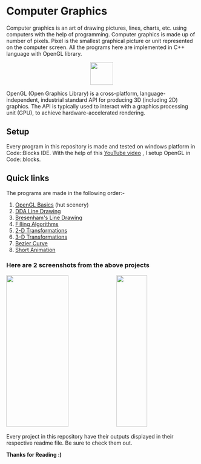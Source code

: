 # Computer Graphics 
Computer graphics is an art of drawing pictures, lines, charts, etc. using computers with the help of programming.
Computer graphics is made up of number of pixels. Pixel is the smallest graphical picture or unit represented on the computer screen.
All the programs here are implemented in C++ language with OpenGL library.


<p align="center">
  <img src="https://www.opengl.org/img/opengl_logo.png" height=60>
</p>

OpenGL (Open Graphics Library) is a cross-platform, language-independent, industrial standard API for producing 3D (including 2D) graphics. 
The API is typically used to interact with a graphics processing unit (GPU), to achieve hardware-accelerated rendering.
## Setup
Every program in this repository is made and tested on windows platform in Code::Blocks IDE. With the help of this [YouTube video](https://www.youtube.com/watch?v=RtE0KdAeF9w)
, I setup OpenGL in Code::blocks.
   
## Quick links
The programs are made in the following order:-
1. [OpenGL Basics](https://github.com/aroraishan464/Computer-Graphics/tree/master/hut%20scenery) (hut scenery)
2. [DDA Line Drawing](https://github.com/aroraishan464/Computer-Graphics/tree/master/DDA%20line%20drawing)
3. [Bresenham's Line Drawing](https://github.com/aroraishan464/Computer-Graphics/tree/master/Bresenham's%20line%20drawing)
4. [Filling Algorithms](https://github.com/aroraishan464/Computer-Graphics/tree/master/Filling%20Algorithms)
5. [2-D Transformations](https://github.com/aroraishan464/Computer-Graphics/tree/master/2-D%20Transformations)
6. [3-D Transformations](https://github.com/aroraishan464/Computer-Graphics/tree/master/3-D%20Transformations)
7. [Bezier Curve](https://github.com/aroraishan464/Computer-Graphics/tree/master/Bezier%20curve)
8. [Short Animation](https://github.com/aroraishan464/Computer-Graphics/tree/master/Short%20Animation)

### Here are 2 screenshots from the above projects
<img src="https://user-images.githubusercontent.com/46368329/123936740-1c2cbf00-d9b3-11eb-9b7c-0f562f835361.gif" height=400 width="57%"> <img src="https://user-images.githubusercontent.com/46368329/123798608-f8ab3b00-d904-11eb-8293-9db818b099b6.gif" height=400 width="40%">  

Every project in this repository have their outputs displayed in their respective readme file. Be sure to check them out.

**Thanks for Reading :)**
